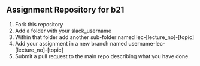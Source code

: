 ## Assignment Repository for b21

1. Fork this repository
2. Add a folder with your slack_username
3. Within that folder add another sub-folder named lec-[lecture_no]-[topic]
4. Add your assignment in a new branch named username-lec-[lecture_no]-[topic]
5. Submit a pull request to the main repo describing what you have done.
